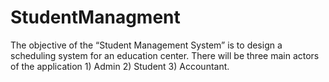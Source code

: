 # StudentManagment
The objective of the “Student Management System” is to design a scheduling system for an education center.  There will be three main actors of the application 1) Admin 2) Student 3) Accountant.
